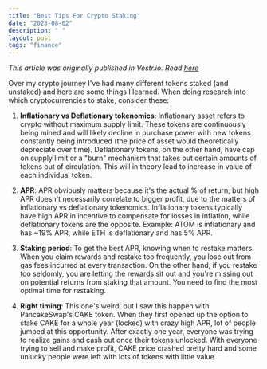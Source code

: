 ```yaml
---
title: "Best Tips For Crypto Staking"
date: "2023-08-02"
description: " "
layout: post
tags: "finance"
---
```


<i>This article was originally published in Vestr.io. Read <a href="https://www.vestr.io/" target="_blank">here</a></i>

Over my crypto journey I've had many different tokens staked (and unstaked) and here are some things I learned. When doing research into which cryptocurrencies to stake, consider these:

1. <b>Inflationary vs Deflationary tokenomics</b>: Inflationary asset refers to crypto without maximum supply limit. These tokens are continuously being mined and will likely decline in purchase power with new tokens constantly being introduced (the price of asset would theoretically depreciate over time). Deflationary tokens, on the other hand, have cap on supply limit or a "burn" mechanism that takes out certain amounts of tokens out of circulation. This will in theory lead to increase in value of each individual token.

2. <b>APR</b>: APR obviously matters because it's the actual % of return, but high APR doesn't necessarily correlate to bigger profit, due to the matters of inflationary vs deflationary tokenomics. Inflationary tokens typically have high APR in incentive to compensate for losses in inflation, while deflationary tokens are the opposite. Example: ATOM is inflationary and has ~19% APR, while ETH is deflationary and has 5% APR.

3. <b>Staking period</b>: To get the best APR, knowing when to restake matters. When you claim rewards and restake too frequently, you lose out from gas fees incurred at every transaction. On the other hand, if you restake too seldomly, you are letting the rewards sit out and you're missing out on potential returns from staking that amount. You need to find the most optimal time for restaking.

4. <b>Right timing</b>: This one's weird, but I saw this happen with PancakeSwap's CAKE token. When they first opened up the option to stake CAKE for a whole year (locked) with crazy high APR, lot of people jumped at this opportunity. After exactly one year, everyone was trying to realize gains and cash out once their tokens unlocked. With everyone trying to sell and make profit, CAKE price crashed pretty hard and some unlucky people were left with lots of tokens with little value.
